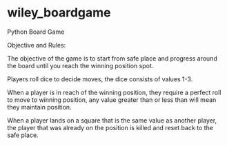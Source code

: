 # wiley_boardgame
Python Board Game

Objective and Rules:

The objective of the game is to start from safe place and progress around the board until you reach the winning position spot.

Players roll dice to decide moves, the dice consists of values 1-3.

When a player is in reach of the winning position, they require a perfect roll to move to winning position, any value greater than or less than will mean they maintain position.

When a player lands on a square that is the same value as another player, the player that was already on the position is killed and reset back to the safe place.
